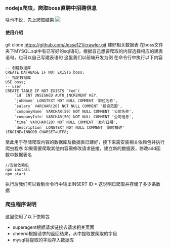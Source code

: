### nodejs爬虫，爬取boss直聘中招聘信息
啥也不说，先上爬取结果
![](http://o8l2fza1x.bkt.clouddn.com/%E5%89%8D%E7%AB%AF.png)

#### 使用介绍
git clone https://github.com/Jesse121/crawler.git
建好相关数据表
在boss文件夹下MYSQL.sql中有已写好的sql语句，根据自己想要爬取的内容选择相应的建表语句，也可以自己写建表语句
这里我们以前端开发为例
在命令行中执行以下内容
```
-- 创建数据库
CREATE DATABASE IF NOT EXISTS boss;
-- 指定数据库
USE boss;
-- user
CREATE TABLE IF NOT EXISTS `fed`(
    `id` INT UNSIGNED AUTO_INCREMENT KEY,
    `jobName` LONGTEXT NOT NULL COMMENT '职位名称',
    `salary` VARCHAR(20) NOT NULL COMMENT '薪资范围',
    `companyName` VARCHAR(50) NOT NULL COMMENT '公司名称',
    `companyInfo` VARCHAR(50) NOT NULL COMMENT '公司信息',
    `time` VARCHAR(20) NOT NULL COMMENT '发布日期',
    `description` LONGTEXT NOT NULL COMMENT '职位描述'
)ENGINE=INNODB CHARSET=UTF8;
```
至此用于存储爬取内容的数据库及数据表已建好，接下来需安装相关依赖包并执行爬虫程序
如果需要爬取其他内容需修改请求链接，建立新的数据表，修改add函数中数据表名
```
//安装依赖包
npm install
npm start
```
执行后我们可以看到命令行中输出INSERT ID:*  这说明已爬取并存储了多少条数据

### 爬虫程序说明
这里使用了以下依赖包

* superagent根据请求链接去请求相关页面
* cheerio根据请求的返回结果，从中提取要爬取的字段
* mysql将提取的字段存入数据库


